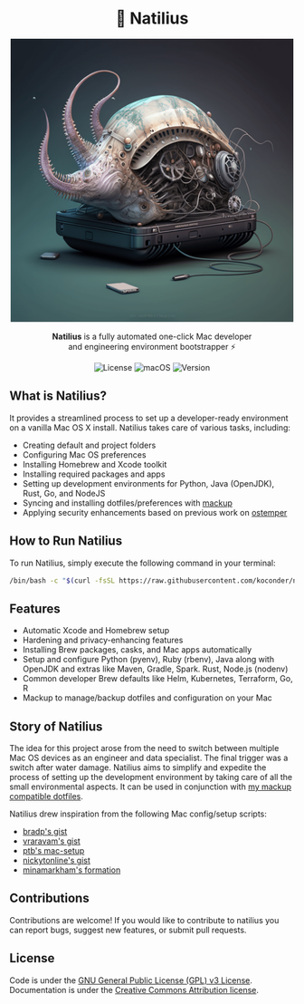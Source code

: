 <div align="center">
  <h1>🐚 Natilius</h1>
  <p>
    <img src="assets/natilius_image.png" width="500">
  </p>
</div>

<div align="center">
  <p>
    <strong>Natilius</strong> is a fully automated one-click Mac developer<br/> and engineering environment bootstrapper ⚡
  </p>
</div>

<div align="center">
  <p>
    <img src="https://img.shields.io/badge/License-GPLv3-blue.svg" alt="License">
    <img src="https://img.shields.io/badge/OS-macOS-blue.svg" alt="macOS">
    <img src="https://img.shields.io/badge/Version-1.0.0-green.svg" alt="Version">
  </p>
</div>

## What is Natilius?
It provides a streamlined process to set up a developer-ready environment on a vanilla Mac OS X install. Natilius takes care of various tasks, including:

- Creating default and project folders
- Configuring Mac OS preferences
- Installing Homebrew and Xcode toolkit
- Installing required packages and apps
- Setting up development environments for Python, Java (OpenJDK), Rust, Go, and NodeJS
- Syncing and installing dotfiles/preferences with [mackup](https://github.com/lra/mackup)
- Applying security enhancements based on previous work on [ostemper](https://github.com/koconder/ostemper)

## How to Run Natilius

To run Natilius, simply execute the following command in your terminal:

```bash
/bin/bash -c "$(curl -fsSL https://raw.githubusercontent.com/koconder/natilius/HEAD/natilius.sh)"

```

## Features

- Automatic Xcode and Homebrew setup
- Hardening and privacy-enhancing features
- Installing Brew packages, casks, and Mac apps automatically
- Setup and configure Python (pyenv), Ruby (rbenv), Java along with OpenJDK and extras like Maven, Gradle, Spark. Rust, Node.js (nodenv)
- Common developer Brew defaults like Helm, Kubernetes, Terraform, Go, R
- Mackup to manage/backup dotfiles and configuration on your Mac

## Story of Natilius

The idea for this project arose from the need to switch between multiple Mac OS devices as an engineer and data specialist. The final trigger was a switch after water damage. Natilius aims to simplify and expedite the process of setting up the development environment by taking care of all the small environmental aspects. It can be used in conjunction with [my mackup compatible dotfiles](https://github.com/koconder/dotfiles).

Natilius drew inspiration from the following Mac config/setup scripts:

- [bradp's gist](https://gist.github.com/bradp/bea76b16d3325f5c47d4)
- [vraravam's gist](https://gist.github.com/vraravam/5e28ca1720c9dddacdc0e6db61e093fe)
- [ptb's mac-setup](https://github.com/ptb/mac-setup/blob/develop/mac-setup.command)
- [nickytonline's gist](https://gist.github.com/nickytonline/729fc106a0146345c0b90f3356a41e4d#file-my-mac-setup-sh)
- [minamarkham's formation](https://github.com/minamarkham/formation)

## Contributions

Contributions are welcome! If you would like to contribute to natilius you can report bugs, suggest new features, or submit pull requests.

## License

Code is under the [GNU General Public License (GPL) v3 License](LICENSE.md).
Documentation is under the [Creative Commons Attribution license](https://creativecommons.org/licenses/by/4.0/).
